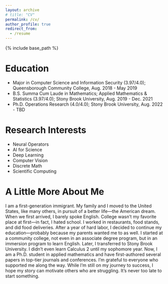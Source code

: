 ```yaml
---
layout: archive
# title: "CV"
permalink: /cv/
author_profile: true
redirect_from:
  - /resume
---
```


{% include base_path %}

Education
======
* Major in Computer Science and Information Security (3.97/4.0); Queensborough Community College, Aug. 2018 - May 2019
* B.S. Summa Cum Laude in Mathematics; Applied Mathematics & Statistics (3.97/4.0); Stony Brook University, Aug. 2019 - Dec. 2021
* Ph.D. Operations Research (4.0/4.0); Stony Brook University, Aug. 2022 - TBD

Research Interests
======
* Neural Operators
* AI for Science
* Deep Learning
* Computer Vision
* Discrete Math
* Scientific Computing

A Little More About Me
======
I am a first-generation immigrant. My family and I moved to the United States, like many others, in pursuit of a better life—the American dream. When we first arrived, I barely spoke English. College wasn’t my favorite place at first—in fact, I hated school. I worked in restaurants, food stands, and did food deliveries. After a year of hard labor, I decided to continue my education—probably because my parents wanted me to as well. I started at a community college, not even in an associate degree program, but in an immersion program to learn English. Later, I transferred to Stony Brook University. I didn’t even learn Calculus 2 until my sophomore year. Now, I am a Ph.D. student in applied mathematics and have first-authored several papers in top-tier journals and conferences. I’m grateful to everyone who supported me along the way. While I’m still on my journey to success, I hope my story can motivate others who are struggling. It’s never too late to start something.






